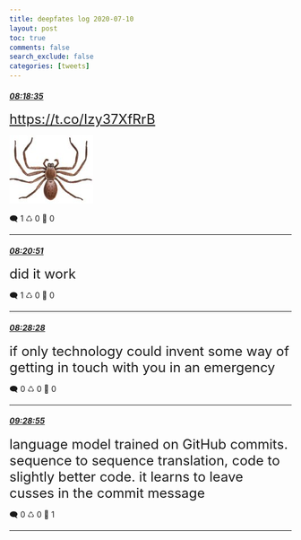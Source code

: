 ```yaml
---
title: deepfates log 2020-07-10
layout: post
toc: true
comments: false
search_exclude: false
categories: [tweets]
---
```



#### <a href = "https://twitter.com/deepfates/status/1281593667011014658">*08:18:35*</a>

<font size="5"> https://t.co/Izy37XfRrB</font>

![image from twitter](/images/from_twitter/Eckio7YUYAE9zo-.jpg)


🗨️ 1 ♺ 0 🤍  0   

---
    
#### <a href = "https://twitter.com/deepfates/status/1281594236094169088">*08:20:51*</a>

<font size="5">did it work</font>



🗨️ 1 ♺ 0 🤍  0   

---
    
#### <a href = "https://twitter.com/deepfates/status/1281596152622637065">*08:28:28*</a>

<font size="5">if only technology could invent some way of getting in touch with you in an emergency</font>



🗨️ 0 ♺ 0 🤍  0   

---
    
#### <a href = "https://twitter.com/deepfates/status/1281611367712124931">*09:28:55*</a>

<font size="5">language model trained on GitHub commits. sequence to sequence translation, code to slightly better code. it learns to leave cusses in the commit message</font>



🗨️ 0 ♺ 0 🤍  1   

---
    
            


